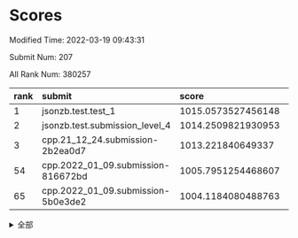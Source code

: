# Scores

Modified Time: 2022-03-19 09:43:31

Submit Num: 207

All Rank Num: 380257

| rank |               submit               |       score        |       sigma        | pk_num |
| :--- | :--------------------------------- | :----------------- | :----------------- | :----- |
| 1    | jsonzb.test.test_1                 | 1015.0573527456148 | 0.8350872813103736 | 7348   |
| 2    | jsonzb.test.submission_level_4     | 1014.2509821930953 | 0.8181109474681284 | 7350   |
| 3    | cpp.21_12_24.submission-2b2ea0d7   | 1013.221840649337  | 0.7847562985039948 | 7344   |
| 54   | cpp.2022_01_09.submission-816672bd | 1005.7951254468607 | 0.7294574333430794 | 7347   |
| 65   | cpp.2022_01_09.submission-5b0e3de2 | 1004.1184080488763 | 0.7139655745207768 | 7346   |


<details>
<summary>全部</summary>

| rank |                 submit                 |       score        |       sigma        | pk_num |
| :--- | :------------------------------------- | :----------------- | :----------------- | :----- |
| 1    | jsonzb.test.test_1                     | 1015.0573527456148 | 0.8350872813103736 | 7348   |
| 2    | jsonzb.test.submission_level_4         | 1014.2509821930953 | 0.8181109474681284 | 7350   |
| 3    | cpp.21_12_24.submission-2b2ea0d7       | 1013.221840649337  | 0.7847562985039948 | 7344   |
| 4    | gobigger.level_3.submission_level_3_11 | 1011.6435923872074 | 0.7773536534885852 | 7347   |
| 5    | gobigger.level_3.submission_level_3_18 | 1011.6291361724994 | 0.7571097524199515 | 7342   |
| 6    | gobigger.level_3.submission_level_3_33 | 1011.5515285177303 | 0.7780655737853293 | 7348   |
| 7    | gobigger.level_3.submission_level_3_25 | 1011.0944258381548 | 0.7583978720948485 | 7347   |
| 8    | gobigger.level_3.submission_level_3_40 | 1011.0820278265941 | 0.7817488779824925 | 7351   |
| 9    | gobigger.level_3.submission_level_3_37 | 1010.9665694370643 | 0.7747849116993133 | 7349   |
| 10   | gobigger.level_3.submission_level_3_39 | 1010.841073612513  | 0.7645216415621284 | 7349   |
| 11   | gobigger.level_3.submission_level_3_2  | 1010.7575284467016 | 0.7444971748264771 | 7339   |
| 12   | gobigger.level_3.submission_level_3_42 | 1010.7480115877457 | 0.7634515779254025 | 7353   |
| 13   | gobigger.level_3.submission_level_3_3  | 1010.6631931606136 | 0.7862885937603725 | 7350   |
| 14   | gobigger.level_3.submission_level_3_16 | 1010.6478749958267 | 0.7770138273294546 | 7345   |
| 15   | gobigger.level_3.submission_level_3_14 | 1010.6403465446411 | 0.7843190607208969 | 7348   |
| 16   | gobigger.level_3.submission_level_3_20 | 1010.5902614737681 | 0.7792609693854641 | 7344   |
| 17   | gobigger.level_3.submission_level_3_27 | 1010.590258948719  | 0.7616236358010217 | 7349   |
| 18   | gobigger.level_3.submission_level_3_21 | 1010.5513860059253 | 0.7571768398707178 | 7348   |
| 19   | gobigger.level_3.submission_level_3_31 | 1010.5367711368573 | 0.7704876510500768 | 7350   |
| 20   | gobigger.level_3.submission_level_3_36 | 1010.4879466940986 | 0.7520637306548615 | 7345   |
| 21   | gobigger.level_3.submission_level_3_5  | 1010.4622630541912 | 0.7663434077769878 | 7348   |
| 22   | gobigger.level_3.submission_level_3_44 | 1010.40917119696   | 0.7717011247291456 | 7350   |
| 23   | gobigger.level_3.submission_level_3_15 | 1010.3970528308033 | 0.7631335296315963 | 7346   |
| 24   | gobigger.level_3.submission_level_3_24 | 1010.3960132040996 | 0.7554379961241591 | 7348   |
| 25   | gobigger.level_3.submission_level_3_29 | 1010.3600892417713 | 0.772289940304049  | 7346   |
| 26   | gobigger.level_3.submission_level_3_43 | 1010.1907125770522 | 0.7633822204303451 | 7347   |
| 27   | gobigger.level_3.submission_level_3_49 | 1010.1543683394043 | 0.7651538411553199 | 7351   |
| 28   | gobigger.level_3.submission_level_3_46 | 1010.0537795473159 | 0.7699051052224503 | 7345   |
| 29   | gobigger.level_3.submission_level_3_30 | 1010.0531216324223 | 0.7551768431696587 | 7348   |
| 30   | gobigger.level_3.submission_level_3_28 | 1010.0327201922324 | 0.7391713014238903 | 7349   |
| 31   | gobigger.level_3.submission_level_3_7  | 1009.9728825497251 | 0.769831567216895  | 7352   |
| 32   | gobigger.level_3.submission_level_3_34 | 1009.9098232256779 | 0.7498177552901455 | 7347   |
| 33   | gobigger.level_3.submission_level_3_9  | 1009.8695129421401 | 0.7539512742348103 | 7347   |
| 34   | gobigger.level_3.submission_level_3_17 | 1009.793404680589  | 0.7521509111373426 | 7348   |
| 35   | gobigger.level_3.submission_level_3_10 | 1009.7872112987532 | 0.7395047260038735 | 7343   |
| 36   | gobigger.level_3.submission_level_3_19 | 1009.6804818091165 | 0.754372414210309  | 7343   |
| 37   | gobigger.level_3.submission_level_3_41 | 1009.6793081457414 | 0.7324004430189989 | 7343   |
| 38   | gobigger.level_3.submission_level_3_48 | 1009.6661687523025 | 0.7592380544286643 | 7344   |
| 39   | gobigger.level_3.submission_level_3_26 | 1009.6218153444809 | 0.7699125055693499 | 7347   |
| 40   | gobigger.level_3.submission_level_3_8  | 1009.6147674113691 | 0.7620336718929541 | 7347   |
| 41   | gobigger.level_3.submission_level_3_22 | 1009.4205761457977 | 0.7469182135748823 | 7341   |
| 42   | gobigger.level_3.submission_level_3_47 | 1009.3785821717868 | 0.7617098247838763 | 7346   |
| 43   | gobigger.level_3.submission_level_3_0  | 1009.3654069425513 | 0.7419231727098923 | 7349   |
| 44   | gobigger.level_3.submission_level_3_1  | 1009.3165272273282 | 0.7594698199581698 | 7349   |
| 45   | gobigger.level_3.submission_level_3_38 | 1009.310897849343  | 0.76305514383921   | 7350   |
| 46   | gobigger.level_3.submission_level_3_6  | 1009.3024425595213 | 0.7524232571091964 | 7349   |
| 47   | gobigger.level_3.submission_level_3_23 | 1009.0155354924558 | 0.7392512463461453 | 7349   |
| 48   | gobigger.level_3.submission_level_3_45 | 1008.8694577943204 | 0.7530631711968391 | 7347   |
| 49   | gobigger.level_3.submission_level_3_35 | 1008.7771330688087 | 0.7550217933599563 | 7349   |
| 50   | gobigger.level_3.submission_level_3_12 | 1008.6764268762144 | 0.7414314350624629 | 7349   |
| 51   | gobigger.level_3.submission_level_3_4  | 1008.6003562888355 | 0.7404552482724284 | 7349   |
| 52   | gobigger.level_3.submission_level_3_32 | 1008.4733246809187 | 0.7609039914361381 | 7350   |
| 53   | gobigger.level_3.submission_level_3_13 | 1007.3150743090401 | 0.7174988758296492 | 7351   |
| 54   | cpp.2022_01_09.submission-816672bd     | 1005.7951254468607 | 0.7294574333430794 | 7347   |
| 55   | gobigger.level_1.submission_level_1_34 | 1005.0144904637941 | 0.7537015520913644 | 7350   |
| 56   | gobigger.level_1.submission_level_1_5  | 1005.0070583236538 | 0.7176095787519906 | 7342   |
| 57   | gobigger.level_1.submission_level_1_32 | 1004.837111022533  | 0.7153205946337432 | 7349   |
| 58   | gobigger.level_1.submission_level_1_43 | 1004.7683597066421 | 0.7038128821596759 | 7349   |
| 59   | gobigger.level_1.submission_level_1_37 | 1004.5452921323325 | 0.7098445343885905 | 7353   |
| 60   | gobigger.level_1.submission_level_1_49 | 1004.499503363205  | 0.7079226557747812 | 7341   |
| 61   | gobigger.level_1.submission_level_1_28 | 1004.47981459225   | 0.7231846268696036 | 7345   |
| 62   | gobigger.level_1.submission_level_1_3  | 1004.3966331223152 | 0.7237580964416477 | 7346   |
| 63   | gobigger.level_1.submission_level_1_46 | 1004.3819973036121 | 0.7135457129359073 | 7351   |
| 64   | gobigger.level_1.submission_level_1_17 | 1004.2803716347925 | 0.7169948775376851 | 7353   |
| 65   | cpp.2022_01_09.submission-5b0e3de2     | 1004.1184080488763 | 0.7139655745207768 | 7346   |
| 66   | gobigger.level_1.submission_level_1_35 | 1004.102029015242  | 0.720636015651724  | 7347   |
| 67   | gobigger.level_1.submission_level_1_14 | 1003.9588986564826 | 0.714448118552845  | 7349   |
| 68   | gobigger.level_1.submission_level_1_40 | 1003.9119880076672 | 0.7202904250218505 | 7346   |
| 69   | gobigger.level_1.submission_level_1_23 | 1003.881457091407  | 0.7138598798065976 | 7346   |
| 70   | gobigger.level_1.submission_level_1_22 | 1003.8555343164644 | 0.712722567168229  | 7348   |
| 71   | gobigger.level_1.submission_level_1_18 | 1003.8033910921004 | 0.725986943117151  | 7350   |
| 72   | gobigger.level_1.submission_level_1_26 | 1003.7479300268013 | 0.7181562393846842 | 7347   |
| 73   | gobigger.level_1.submission_level_1_7  | 1003.7391454209796 | 0.702123559171334  | 7344   |
| 74   | gobigger.level_1.submission_level_1_36 | 1003.7313762892547 | 0.7036697309061359 | 7346   |
| 75   | gobigger.level_1.submission_level_1_20 | 1003.7130260675848 | 0.7197249565401392 | 7350   |
| 76   | gobigger.level_1.submission_level_1_45 | 1003.7020223203612 | 0.7128709648814892 | 7350   |
| 77   | gobigger.level_1.submission_level_1_1  | 1003.6794180879389 | 0.7343163984507984 | 7347   |
| 78   | gobigger.level_1.submission_level_1_6  | 1003.4897492503497 | 0.7161357794588994 | 7352   |
| 79   | gobigger.level_1.submission_level_1_38 | 1003.4078412219609 | 0.7063711431377353 | 7346   |
| 80   | gobigger.level_1.submission_level_1_19 | 1003.3886850257786 | 0.7191550738790271 | 7353   |
| 81   | gobigger.level_1.submission_level_1_25 | 1003.3563070464587 | 0.7099014858191073 | 7349   |
| 82   | gobigger.level_1.submission_level_1_31 | 1003.3241618342819 | 0.7235989958997828 | 7346   |
| 83   | gobigger.level_1.submission_level_1_21 | 1003.1848205958063 | 0.721653222169771  | 7349   |
| 84   | gobigger.level_1.submission_level_1_24 | 1003.1834714216322 | 0.7214367473787808 | 7345   |
| 85   | gobigger.level_1.submission_level_1_8  | 1003.0745271674373 | 0.7202389958396859 | 7348   |
| 86   | gobigger.level_1.submission_level_1_9  | 1003.0650461074787 | 0.7255651628408464 | 7348   |
| 87   | gobigger.level_1.submission_level_1_44 | 1003.0535198935041 | 0.7158497162437446 | 7351   |
| 88   | gobigger.level_1.submission_level_1_15 | 1003.0334778155675 | 0.7109148261727225 | 7352   |
| 89   | gobigger.level_1.submission_level_1_10 | 1002.9967667183854 | 0.725450064565325  | 7349   |
| 90   | gobigger.level_1.submission_level_1_16 | 1002.9315645267134 | 0.7198950979861607 | 7349   |
| 91   | gobigger.level_1.submission_level_1_27 | 1002.8452035170124 | 0.711081875795776  | 7346   |
| 92   | gobigger.level_1.submission_level_1_4  | 1002.7454423476693 | 0.7061621439786218 | 7348   |
| 93   | gobigger.level_1.submission_level_1_48 | 1002.7385693279367 | 0.7093753067488175 | 7348   |
| 94   | gobigger.level_1.submission_level_1_41 | 1002.6599158722427 | 0.7081472970016018 | 7350   |
| 95   | gobigger.level_1.submission_level_1_42 | 1002.584284469498  | 0.7159835521787338 | 7346   |
| 96   | gobigger.level_1.submission_level_1_29 | 1002.5427305492026 | 0.7032970999967887 | 7346   |
| 97   | gobigger.level_1.submission_level_1_0  | 1002.485730943468  | 0.7129991310965468 | 7352   |
| 98   | gobigger.level_1.submission_level_1_33 | 1002.4520426369971 | 0.703013987097355  | 7352   |
| 99   | gobigger.level_1.submission_level_1_13 | 1002.4205497893664 | 0.7172162823414204 | 7350   |
| 100  | gobigger.level_1.submission_level_1_12 | 1002.4049171152739 | 0.7201452403098312 | 7348   |
| 101  | gobigger.level_1.submission_level_1_39 | 1002.3206598673563 | 0.7221254638676908 | 7350   |
| 102  | gobigger.level_1.submission_level_1_47 | 1002.3182038202416 | 0.7162942386949168 | 7344   |
| 103  | gobigger.level_1.submission_level_1_2  | 1002.020363939223  | 0.7207255044777632 | 7354   |
| 104  | gobigger.level_1.submission_level_1_11 | 1001.8357862258714 | 0.726244121865809  | 7349   |
| 105  | gobigger.level_1.submission_level_1_30 | 1001.1155764338598 | 0.7171528324635894 | 7351   |
| 106  | gobigger.random.submission_random_0    | 997.2974436095132  | 0.7069733391515433 | 7347   |
| 107  | gobigger.random.submission_random_40   | 997.1806301583124  | 0.7136749905474901 | 7350   |
| 108  | gobigger.random.submission_random_26   | 996.798507767221   | 0.7064087773099463 | 7348   |
| 109  | gobigger.random.submission_random_8    | 996.6927524588267  | 0.7202654711825248 | 7351   |
| 110  | gobigger.random.submission_random_23   | 996.6422356077273  | 0.7061545435841264 | 7350   |
| 111  | gobigger.random.submission_random_34   | 996.5603606985335  | 0.6983588362870099 | 7346   |
| 112  | gobigger.random.submission_random_13   | 996.5480446923922  | 0.7065258403559843 | 7352   |
| 113  | gobigger.random.submission_random_1    | 996.5340536767226  | 0.7054057966267099 | 7348   |
| 114  | gobigger.random.submission_random_42   | 996.5145566828784  | 0.711847049640073  | 7351   |
| 115  | gobigger.random.submission_random_31   | 996.4840180054017  | 0.7174107144809144 | 7348   |
| 116  | gobigger.random.submission_random_28   | 996.3097145511889  | 0.7054942904497412 | 7349   |
| 117  | gobigger.random.submission_random_41   | 996.2963619574084  | 0.7084911449250969 | 7350   |
| 118  | gobigger.random.submission_random_10   | 996.2648629855695  | 0.7187089395466232 | 7352   |
| 119  | gobigger.random.submission_random_49   | 996.2574435608973  | 0.7004156104201696 | 7345   |
| 120  | gobigger.random.submission_random_15   | 996.2500675385924  | 0.7118705993081678 | 7348   |
| 121  | gobigger.random.submission_random_22   | 996.1802392410267  | 0.7106904003292949 | 7347   |
| 122  | gobigger.random.submission_random_24   | 996.1451906322312  | 0.7077736050721566 | 7349   |
| 123  | gobigger.random.submission_random_27   | 996.1097650924174  | 0.7101174191436165 | 7346   |
| 124  | gobigger.random.submission_random_2    | 996.1088463263314  | 0.7188170180530497 | 7350   |
| 125  | gobigger.random.submission_random_30   | 996.0920863983941  | 0.6964565477759014 | 7351   |
| 126  | gobigger.random.submission_random_43   | 996.0761388145108  | 0.707927791557586  | 7350   |
| 127  | gobigger.random.submission_random_11   | 996.0686789105132  | 0.7139648255927402 | 7346   |
| 128  | gobigger.random.submission_random_39   | 995.9267890742145  | 0.7075461529795373 | 7350   |
| 129  | gobigger.random.submission_random_35   | 995.8955073877254  | 0.7040711880105478 | 7345   |
| 130  | gobigger.random.submission_random_16   | 995.8511709944808  | 0.7123811021539138 | 7351   |
| 131  | gobigger.random.submission_random_48   | 995.8491161342864  | 0.726207459574006  | 7343   |
| 132  | gobigger.random.submission_random_5    | 995.8421778364273  | 0.7110382448023161 | 7346   |
| 133  | gobigger.random.submission_random_9    | 995.8398169543369  | 0.7350232064945498 | 7350   |
| 134  | gobigger.random.submission_random_25   | 995.8266115316117  | 0.7018484429987947 | 7352   |
| 135  | gobigger.random.submission_random_3    | 995.7921770543452  | 0.7245214335654453 | 7350   |
| 136  | gobigger.random.submission_random_47   | 995.7406124214926  | 0.7097517362114713 | 7348   |
| 137  | gobigger.random.submission_random_33   | 995.7256450464772  | 0.704381697080259  | 7353   |
| 138  | gobigger.random.submission_random_7    | 995.7175231544062  | 0.7032174740858689 | 7342   |
| 139  | gobigger.random.submission_random_21   | 995.6986994616035  | 0.7190176088037725 | 7346   |
| 140  | gobigger.random.submission_random_36   | 995.6648923382306  | 0.697853498446748  | 7351   |
| 141  | gobigger.random.submission_random_44   | 995.6064547304528  | 0.7088501935008025 | 7353   |
| 142  | gobigger.random.submission_random_37   | 995.5821154824924  | 0.7101058831401258 | 7348   |
| 143  | gobigger.random.submission_random_20   | 995.5782192124015  | 0.7125786471894263 | 7346   |
| 144  | gobigger.random.submission_random_12   | 995.5042254757537  | 0.7066537867710665 | 7347   |
| 145  | gobigger.random.submission_random_14   | 995.3913848840572  | 0.7026748413465755 | 7346   |
| 146  | gobigger.random.submission_random_18   | 995.3849933966386  | 0.7140995222131227 | 7342   |
| 147  | gobigger.random.submission_random_32   | 995.343378973293   | 0.7015218756804158 | 7344   |
| 148  | gobigger.random.submission_random_4    | 995.3255484196997  | 0.7298335869610596 | 7350   |
| 149  | gobigger.random.submission_random_17   | 995.2456388851625  | 0.704884565057572  | 7345   |
| 150  | gobigger.random.submission_random_46   | 995.2284847661101  | 0.7296648589250447 | 7347   |
| 151  | gobigger.random.submission_random_6    | 995.1998887448003  | 0.7270769668658152 | 7347   |
| 152  | gobigger.random.submission_random_45   | 995.0209772781095  | 0.715939785304456  | 7346   |
| 153  | gobigger.random.submission_random_38   | 994.707967123019   | 0.7181857052483055 | 7349   |
| 154  | gobigger.random.submission_random_29   | 994.6617135030265  | 0.7300216041892398 | 7349   |
| 155  | gobigger.random.submission_random_19   | 994.50644095435    | 0.7043001332233859 | 7347   |
| 156  | gobigger.level_2.submission_level_2_28 | 994.2230076902188  | 0.7268123336256163 | 7349   |
| 157  | gobigger.level_2.submission_level_2_37 | 993.7137363010022  | 0.7248560983577398 | 7345   |
| 158  | gobigger.level_2.submission_level_2_45 | 993.4578694931516  | 0.7387398135543656 | 7352   |
| 159  | gobigger.level_2.submission_level_2_2  | 993.3775310259527  | 0.7219024347849882 | 7354   |
| 160  | gobigger.level_2.submission_level_2_42 | 993.3638202639032  | 0.7380107281712072 | 7349   |
| 161  | gobigger.level_2.submission_level_2_10 | 992.8697699163146  | 0.7314235021424587 | 7343   |
| 162  | gobigger.level_2.submission_level_2_3  | 992.8502164747862  | 0.7345343337054204 | 7346   |
| 163  | gobigger.level_2.submission_level_2_6  | 992.838444486633   | 0.7358739030988448 | 7344   |
| 164  | gobigger.level_2.submission_level_2_7  | 992.8253892355262  | 0.760889616410235  | 7347   |
| 165  | gobigger.level_2.submission_level_2_32 | 992.808093096221   | 0.7362293515486691 | 7347   |
| 166  | gobigger.level_2.submission_level_2_38 | 992.7761377339342  | 0.7557330004888138 | 7351   |
| 167  | gobigger.level_2.submission_level_2_46 | 992.7752085453558  | 0.7543855610498458 | 7351   |
| 168  | gobigger.level_2.submission_level_2_9  | 992.68819058543    | 0.7347624333633554 | 7345   |
| 169  | gobigger.level_2.submission_level_2_29 | 992.5906658840655  | 0.7398151632905776 | 7349   |
| 170  | gobigger.level_2.submission_level_2_43 | 992.4812996202132  | 0.7294454801214172 | 7351   |
| 171  | gobigger.level_2.submission_level_2_14 | 992.4551615559185  | 0.7404820459252702 | 7352   |
| 172  | gobigger.level_2.submission_level_2_49 | 992.4335300179739  | 0.7433236739597106 | 7349   |
| 173  | gobigger.level_2.submission_level_2_24 | 992.429336598238   | 0.735263684370825  | 7351   |
| 174  | gobigger.level_2.submission_level_2_41 | 992.3971796318745  | 0.7480276052762457 | 7348   |
| 175  | gobigger.level_2.submission_level_2_39 | 992.3543033566451  | 0.7305751894356265 | 7345   |
| 176  | gobigger.level_2.submission_level_2_44 | 992.3153625501195  | 0.7431801385705377 | 7344   |
| 177  | gobigger.level_2.submission_level_2_34 | 992.1800719263522  | 0.7463940230629157 | 7347   |
| 178  | gobigger.level_2.submission_level_2_22 | 992.1516946554397  | 0.7454895921219633 | 7346   |
| 179  | gobigger.level_2.submission_level_2_13 | 992.0908047216452  | 0.7377646053114159 | 7346   |
| 180  | gobigger.level_2.submission_level_2_18 | 992.0626209522571  | 0.7565038506716595 | 7348   |
| 181  | gobigger.level_2.submission_level_2_15 | 992.0469175490765  | 0.7655170237423646 | 7348   |
| 182  | gobigger.level_2.submission_level_2_1  | 992.0378502822489  | 0.7294463537682946 | 7351   |
| 183  | gobigger.level_2.submission_level_2_11 | 992.0296066747944  | 0.7253411428671146 | 7347   |
| 184  | gobigger.level_2.submission_level_2_20 | 991.9691943553928  | 0.7219744950063172 | 7346   |
| 185  | gobigger.level_2.submission_level_2_36 | 991.9229888568151  | 0.7407665460317358 | 7350   |
| 186  | gobigger.level_2.submission_level_2_5  | 991.9167543510706  | 0.7396787297044266 | 7349   |
| 187  | gobigger.level_2.submission_level_2_26 | 991.7967531602771  | 0.7354551652964731 | 7349   |
| 188  | gobigger.level_2.submission_level_2_0  | 991.7810096352699  | 0.742381569087576  | 7344   |
| 189  | gobigger.level_2.submission_level_2_48 | 991.7688167974244  | 0.7762450072739759 | 7347   |
| 190  | gobigger.level_2.submission_level_2_4  | 991.7329704790011  | 0.7494860167726375 | 7349   |
| 191  | gobigger.level_2.submission_level_2_35 | 991.7130052277912  | 0.7492378099400199 | 7351   |
| 192  | gobigger.level_2.submission_level_2_33 | 991.5840909181547  | 0.7557744068518658 | 7351   |
| 193  | gobigger.level_2.submission_level_2_19 | 991.566403010543   | 0.7544062635512077 | 7350   |
| 194  | gobigger.level_2.submission_level_2_40 | 991.5486074106752  | 0.750495151400635  | 7352   |
| 195  | gobigger.level_2.submission_level_2_21 | 991.3644475708547  | 0.7483596874062013 | 7348   |
| 196  | gobigger.level_2.submission_level_2_12 | 991.1539325050194  | 0.7492348767811996 | 7348   |
| 197  | gobigger.level_2.submission_level_2_23 | 991.0305738584036  | 0.7690777057079008 | 7349   |
| 198  | gobigger.level_2.submission_level_2_27 | 990.9029972736845  | 0.7499295035773396 | 7352   |
| 199  | gobigger.level_2.submission_level_2_8  | 990.8488492717477  | 0.7552479753685881 | 7348   |
| 200  | gobigger.level_2.submission_level_2_31 | 990.7695314086486  | 0.7476671065120238 | 7349   |
| 201  | gobigger.level_2.submission_level_2_47 | 990.6703033002414  | 0.7416020493006242 | 7346   |
| 202  | gobigger.level_2.submission_level_2_16 | 990.6270180665455  | 0.765387055911914  | 7344   |
| 203  | gobigger.level_2.submission_level_2_25 | 990.3456854155019  | 0.7615809210946817 | 7342   |
| 204  | gobigger.level_2.submission_level_2_17 | 989.6702246055095  | 0.78526901081203   | 7349   |
| 205  | gobigger.level_2.submission_level_2_30 | 989.2855879032677  | 0.7632774709341275 | 7348   |
| 206  | gobigger.none.submission_none_0        | 976.9690374620945  | 1.366411465766653  | 7340   |
| 207  | gobigger.none.submission_none_1        | 974.5031220042488  | 1.6004647293645695 | 7352   |

</details>